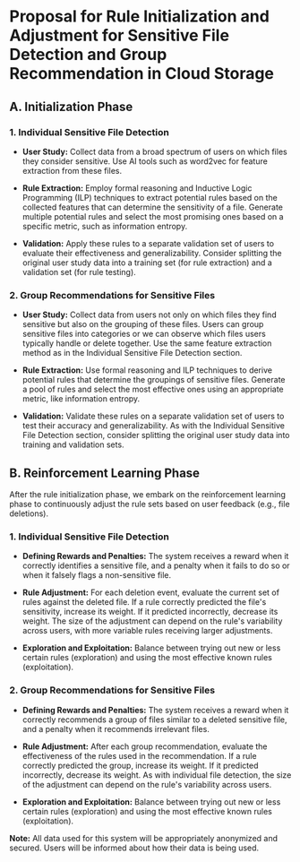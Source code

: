 # Proposal for Rule Initialization and Adjustment for Sensitive File Detection and Group Recommendation in Cloud Storage

## A. Initialization Phase

### 1. Individual Sensitive File Detection

- **User Study:** Collect data from a broad spectrum of users on which files they consider sensitive. Use AI tools such as word2vec for feature extraction from these files.
  
- **Rule Extraction:** Employ formal reasoning and Inductive Logic Programming (ILP) techniques to extract potential rules based on the collected features that can determine the sensitivity of a file. Generate multiple potential rules and select the most promising ones based on a specific metric, such as information entropy.

- **Validation:** Apply these rules to a separate validation set of users to evaluate their effectiveness and generalizability. Consider splitting the original user study data into a training set (for rule extraction) and a validation set (for rule testing).

### 2. Group Recommendations for Sensitive Files

- **User Study:** Collect data from users not only on which files they find sensitive but also on the grouping of these files. Users can group sensitive files into categories or we can observe which files users typically handle or delete together. Use the same feature extraction method as in the Individual Sensitive File Detection section.

- **Rule Extraction:** Use formal reasoning and ILP techniques to derive potential rules that determine the groupings of sensitive files. Generate a pool of rules and select the most effective ones using an appropriate metric, like information entropy.

- **Validation:** Validate these rules on a separate validation set of users to test their accuracy and generalizability. As with the Individual Sensitive File Detection section, consider splitting the original user study data into training and validation sets.

## B. Reinforcement Learning Phase

After the rule initialization phase, we embark on the reinforcement learning phase to continuously adjust the rule sets based on user feedback (e.g., file deletions).

### 1. Individual Sensitive File Detection

- **Defining Rewards and Penalties:** The system receives a reward when it correctly identifies a sensitive file, and a penalty when it fails to do so or when it falsely flags a non-sensitive file.

- **Rule Adjustment:** For each deletion event, evaluate the current set of rules against the deleted file. If a rule correctly predicted the file's sensitivity, increase its weight. If it predicted incorrectly, decrease its weight. The size of the adjustment can depend on the rule's variability across users, with more variable rules receiving larger adjustments.

- **Exploration and Exploitation:** Balance between trying out new or less certain rules (exploration) and using the most effective known rules (exploitation).

### 2. Group Recommendations for Sensitive Files

- **Defining Rewards and Penalties:** The system receives a reward when it correctly recommends a group of files similar to a deleted sensitive file, and a penalty when it recommends irrelevant files.

- **Rule Adjustment:** After each group recommendation, evaluate the effectiveness of the rules used in the recommendation. If a rule correctly predicted the group, increase its weight. If it predicted incorrectly, decrease its weight. As with individual file detection, the size of the adjustment can depend on the rule's variability across users.

- **Exploration and Exploitation:** Balance between trying out new or less certain rules (exploration) and using the most effective known rules (exploitation).

**Note:** All data used for this system will be appropriately anonymized and secured. Users will be informed about how their data is being used.
